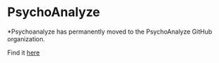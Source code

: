 # PsychoAnalyze

*Psychoanalyze has permanently moved to the PsychoAnalyze GitHub organization.

Find it [here](https://github.com/psychoanalyze/psychoanalyze)
